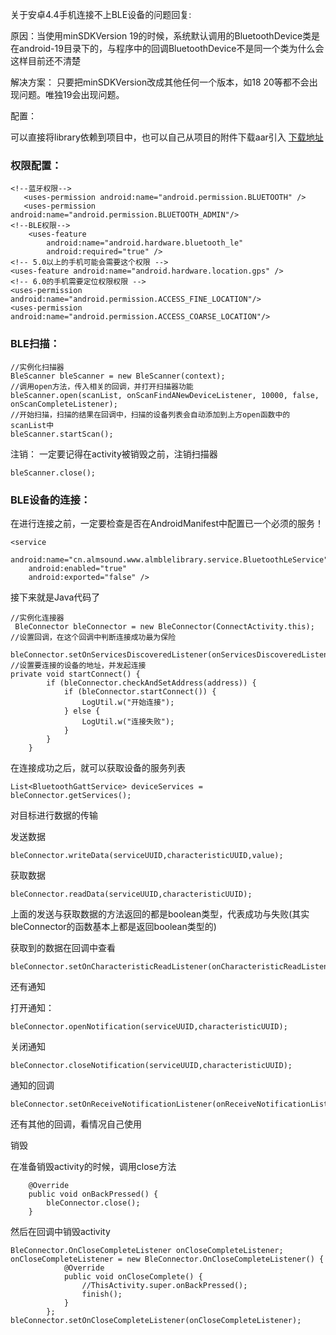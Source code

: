 关于安卓4.4手机连接不上BLE设备的问题回复:

原因：当使用minSDKVersion 19的时候，系统默认调用的BluetoothDevice类是在android-19目录下的，与程序中的回调BluetoothDevice不是同一个类为什么会这样目前还不清楚

解决方案：
只要把minSDKVersion改成其他任何一个版本，如18 20等都不会出现问题。唯独19会出现问题。


配置：

可以直接将library依赖到项目中，也可以自己从项目的附件下载aar引入
[下载地址](https://git.oschina.net/sscl/BleSample/attach_files)


###  权限配置：
```
<!--蓝牙权限-->
   <uses-permission android:name="android.permission.BLUETOOTH" />
   <uses-permission android:name="android.permission.BLUETOOTH_ADMIN"/>
<!--BLE权限-->
    <uses-feature
        android:name="android.hardware.bluetooth_le"
        android:required="true" />
<!-- 5.0以上的手机可能会需要这个权限 -->
<uses-feature android:name="android.hardware.location.gps" />
<!-- 6.0的手机需要定位权限权限 -->
<uses-permission android:name="android.permission.ACCESS_FINE_LOCATION"/>
<uses-permission android:name="android.permission.ACCESS_COARSE_LOCATION"/>
```
### BLE扫描：
```
//实例化扫描器
BleScanner bleScanner = new BleScanner(context);
//调用open方法，传入相关的回调，并打开扫描器功能
bleScanner.open(scanList, onScanFindANewDeviceListener, 10000, false, onScanCompleteListener);
//开始扫描，扫描的结果在回调中，扫描的设备列表会自动添加到上方open函数中的scanList中
bleScanner.startScan();
```

注销：
一定要记得在activity被销毁之前，注销扫描器

```
bleScanner.close();
```

### BLE设备的连接：

在进行连接之前，一定要检查是否在AndroidManifest中配置已一个必须的服务！

``` 
<service
    android:name="cn.almsound.www.almblelibrary.service.BluetoothLeService"
    android:enabled="true"
    android:exported="false" />

``` 
接下来就是Java代码了

```
//实例化连接器
 BleConnector bleConnector = new BleConnector(ConnectActivity.this);
//设置回调，在这个回调中判断连接成功最为保险
 bleConnector.setOnServicesDiscoveredListener(onServicesDiscoveredListener);
//设置要连接的设备的地址，并发起连接
private void startConnect() {
        if (bleConnector.checkAndSetAddress(address)) {
            if (bleConnector.startConnect()) {
                LogUtil.w("开始连接");    
            } else {
                LogUtil.w("连接失败");              
            }
        }
    }
```

在连接成功之后，就可以获取设备的服务列表
```
List<BluetoothGattService> deviceServices = bleConnector.getServices();
```

对目标进行数据的传输

发送数据
```
bleConnector.writeData(serviceUUID,characteristicUUID,value);
```

获取数据
```
bleConnector.readData(serviceUUID,characteristicUUID);
```

上面的发送与获取数据的方法返回的都是boolean类型，代表成功与失败(其实bleConnector的函数基本上都是返回boolean类型的)

获取到的数据在回调中查看
```
bleConnector.setOnCharacteristicReadListener(onCharacteristicReadListener);
```

还有通知

打开通知：
```
bleConnector.openNotification(serviceUUID,characteristicUUID);
```

关闭通知
```
bleConnector.closeNotification(serviceUUID,characteristicUUID);
```

通知的回调
```
bleConnector.setOnReceiveNotificationListener(onReceiveNotificationListener);
```

还有其他的回调，看情况自己使用

销毁

在准备销毁activity的时候，调用close方法
```
    @Override
    public void onBackPressed() {
        bleConnector.close();
    }
```

然后在回调中销毁activity
```
BleConnector.OnCloseCompleteListener onCloseCompleteListener;
onCloseCompleteListener = new BleConnector.OnCloseCompleteListener() {
            @Override
            public void onCloseComplete() {
                //ThisActivity.super.onBackPressed();
                finish();
            }
        };
bleConnector.setOnCloseCompleteListener(onCloseCompleteListener);
```
